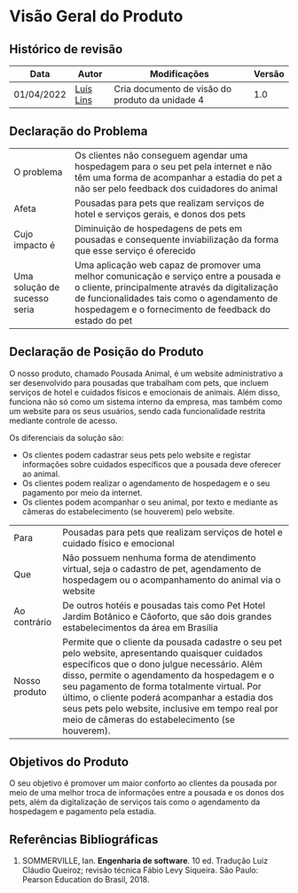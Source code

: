 # Visão Geral do Produto

## Histórico de revisão
| Data       | Autor                                        | Modificações                      | Versão |
| ---------- | -------------------------------------------- | --------------------------------- | ------ |
| 01/04/2022 | [Luís Lins](https://github.com/luisgaboardi) | Cria documento de visão do produto da unidade 4 | 1.0 |


## Declaração do Problema

|||
| - | - |
| O problema | Os clientes não conseguem agendar uma hospedagem para o seu pet pela internet e não têm uma forma de acompanhar a estadia do pet a não ser pelo feedback dos cuidadores do animal |
| Afeta | Pousadas para pets que realizam serviços de hotel e serviços gerais, e donos dos pets
| Cujo impacto é | Diminuição de hospedagens de pets em pousadas e consequente inviabilização da forma que esse serviço é oferecido |
| Uma solução de sucesso seria | Uma aplicação web capaz de promover uma melhor comunicação e serviço entre a pousada e o cliente, principalmente através da digitalização de funcionalidades tais como o agendamento de hospedagem e o fornecimento de feedback do estado do pet |

## Declaração de Posição do Produto

O nosso produto, chamado Pousada Animal, é um website administrativo a ser desenvolvido para pousadas que trabalham com pets, que incluem serviços de hotel e cuidados físicos e emocionais de animais. Além disso, funciona não só como um sistema interno da empresa, mas também como um website para os seus usuários, sendo cada funcionalidade restrita mediante controle de acesso.

Os diferenciais da solução são:

- Os clientes podem cadastrar seus pets pelo website e registar informações sobre cuidados específicos que a pousada deve oferecer ao animal.
- Os clientes podem realizar o agendamento de hospedagem e o seu pagamento por meio da internet.
- Os clientes podem acompanhar o seu animal, por texto e mediante as câmeras do estabelecimento (se houverem) pelo website.

|||
| - | - |
| Para | Pousadas para pets que realizam serviços de hotel e cuidado físico e emocional|
| Que | Não possuem nenhuma forma de atendimento virtual, seja o cadastro de pet, agendamento de hospedagem ou o acompanhamento do animal via o website |
| Ao contrário | De outros hotéis e pousadas tais como Pet Hotel Jardim Botânico e Cãoforto, que são dois grandes estabelecimentos da área em Brasília |
| Nosso produto | Permite que o cliente da pousada cadastre o seu pet pelo website, apresentando quaisquer cuidados específicos que o dono julgue necessário. Além disso, permite o agendamento da hospedagem e o seu pagamento de forma totalmente virtual. Por último, o cliente poderá acompanhar a estadia dos seus pets pelo website, inclusive em tempo real por meio de câmeras do estabelecimento (se houverem). |

## Objetivos do Produto

O seu objetivo é promover um maior conforto ao clientes da pousada por meio de uma melhor troca de informações entre a pousada e os donos dos pets, além da digitalização de serviços tais como o agendamento da hospedagem e pagamento pela estadia.

## Referências Bibliográficas

1. SOMMERVILLE, Ian. **Engenharia de software**. 10 ed. Tradução Luiz Cláudio Queiroz; revisão técnica Fábio Levy Siqueira. São Paulo: Pearson Education do Brasil, 2018.
